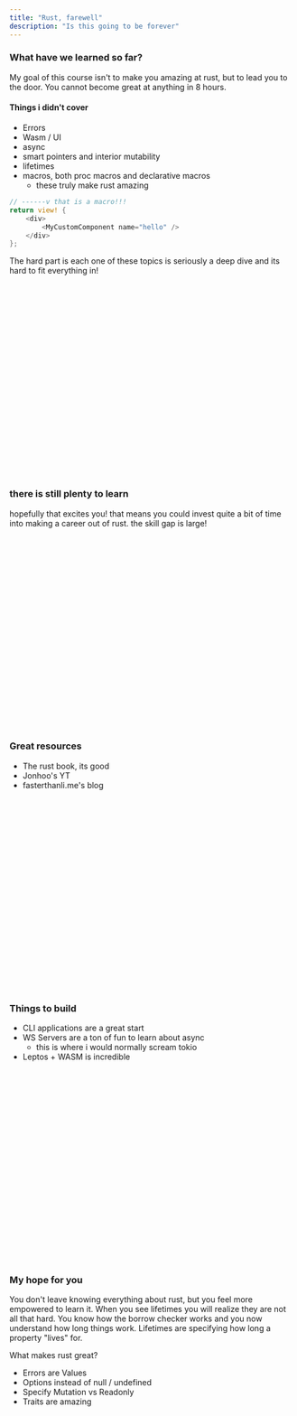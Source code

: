 ```yaml
---
title: "Rust, farewell"
description: "Is this going to be forever"
---
```


### What have we learned so far?
My goal of this course isn't to make you amazing at rust, but to lead you to
the door.  You cannot become great at anything in 8 hours.

#### Things i didn't cover
* Errors
* Wasm / UI
* async
* smart pointers and interior mutability
* lifetimes
* macros, both proc macros and declarative macros
  - these truly make rust amazing

```rust
// ------v that is a macro!!!
return view! {
    <div>
        <MyCustomComponent name="hello" />
    </div>
};
```

The hard part is each one of these topics is seriously a deep dive and its hard
to fit everything in!

<br/>
<br/>
<br/>
<br/>
<br/>
<br/>
<br/>
<br/>
<br/>
<br/>
<br/>
<br/>
<br/>
<br/>
<br/>
<br/>
<br/>
<br/>
<br/>
<br/>

### there is still plenty to learn
hopefully that excites you!  that means you could invest quite a bit of time
into making a career out of rust.  the skill gap is large!

<br/>
<br/>
<br/>
<br/>
<br/>
<br/>
<br/>
<br/>
<br/>
<br/>
<br/>
<br/>
<br/>
<br/>
<br/>
<br/>
<br/>
<br/>
<br/>
<br/>

### Great resources
* The rust book, its good
* Jonhoo's YT
* fasterthanli.me's blog

<br/>
<br/>
<br/>
<br/>
<br/>
<br/>
<br/>
<br/>
<br/>
<br/>
<br/>
<br/>
<br/>
<br/>
<br/>
<br/>
<br/>
<br/>
<br/>
<br/>

### Things to build
* CLI applications are a great start
* WS Servers are a ton of fun to learn about async
  - this is where i would normally scream tokio
* Leptos + WASM is incredible

<br/>
<br/>
<br/>
<br/>
<br/>
<br/>
<br/>
<br/>
<br/>
<br/>
<br/>
<br/>
<br/>
<br/>
<br/>
<br/>
<br/>
<br/>
<br/>
<br/>

### My hope for you
You don't leave knowing everything about rust, but you feel more empowered to
learn it.  When you see lifetimes you will realize they are not all that hard.
You know how the borrow checker works and you now understand how long things
work.  Lifetimes are specifying how long a property "lives" for.

What makes rust great?
* Errors are Values
* Options instead of null / undefined
* Specify Mutation vs Readonly
* Traits are amazing

<br/>
<br/>
<br/>
<br/>
<br/>
<br/>
<br/>
<br/>
<br/>
<br/>
<br/>
<br/>
<br/>
<br/>
<br/>
<br/>
<br/>
<br/>
<br/>
<br/>

